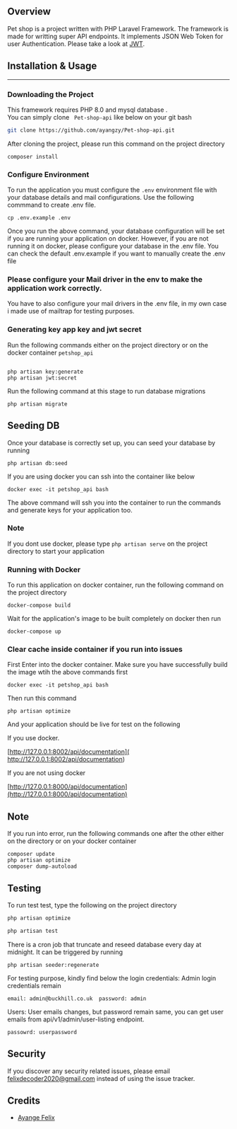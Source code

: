 
## Overview 

Pet shop is a project written with PHP Laravel Framework. The framework is made for writting super API endpoints. It implements JSON Web Token for user  Authentication. Please take a look at  [JWT](https://jwt.io/). 
## Installation & Usage
<hr/>

### Downloading the Project


This framework requires PHP 8.0 and mysql database
.  
You can simply clone  `` Pet-shop-api`` like below on your git bash

```bash
git clone https://github.com/ayangzy/Pet-shop-api.git
```
After cloning the project, please run this command on the project directory
```
composer install
```
### Configure Environment
To run the application you must configure the ```.env``` environment file with your database details and mail configurations. Use the following commmand to create .env file. 
```
cp .env.example .env

```

Once you run the above command, your database configuration will be set if you are running your application on docker. However, if you are not running it on docker, please configure your database in the .env file. You can check the default .env.example if you want to manually create the .env file

### Please configure your Mail driver in the env to make the application work correctly.
You have to also configure your mail drivers in the .env file, in my own case i made use of mailtrap for testing purposes.

### Generating key app key and jwt secret
Run the following commands either on the project directory or on the docker container ```petshop_api```
```

php artisan key:generate
php artisan jwt:secret
```
Run the following command at this stage to run database migrations
```
php artisan migrate
```

## Seeding DB
Once your database is correctly set up, you can seed your database by running
```
php artisan db:seed
```

If you are using docker you can ssh into the container like below
```
docker exec -it petshop_api bash
```
The above command will ssh you into the container to run the commands and generate keys for your application  too.

### Note
If you dont use docker, please type ```php artisan serve```  on the project directory to start your application
### Running with  Docker
To run this application on docker container, run the following command on the project directory
```
docker-compose build
```
Wait for the application's image to be built completely on docker then run
```
docker-compose up
```
### Clear cache inside container if you run into issues
First Enter into the docker container. Make sure you have successfully build the image wtih the above commands first
```
docker exec -it petshop_api bash
```
Then run this command 
``` 
php artisan optimize
```

And your application should be live for test on the following 

If you use docker.

[http://127.0.0.1:8002/api/documentation]( http://127.0.0.1:8002/api/documentation) 

If you are not using docker 

[http://127.0.0.1:8000/api/documentation](http://127.0.0.1:8000/api/documentation)

## Note
If you run into error, run the following commands one after the other either on the directory or on your docker container
``` 
composer update
php artisan optimize
composer dump-autoload
```

## Testing

To run test test, type the following on the project directory

``` bash
php artisan optimize
```

``` bash
php artisan test
```

There is a cron job that truncate and reseed database every day at midnight. It can be triggered by running
``` 
php artisan seeder:regenerate
```

For testing purpose, kindly find below the login credentials:
Admin login credentials remain
``` 
email: admin@buckhill.co.uk  password: admin
```
Users: User emails changes, but password remain same, you can get user emails from api/v1/admin/user-listing endpoint.
``` 
passowrd: userpassword
```

## Security

If you discover any security related issues, please email felixdecoder2020@gmail.com instead of using the issue tracker.

## Credits

- [Ayange Felix](https://github.com/ayangzy)


